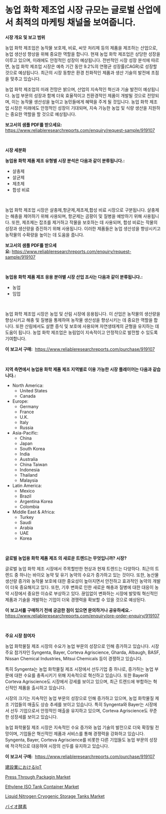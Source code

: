 <p><h1>농업 화학 제조업 시장 규모는 글로벌 산업에서 최적의 마케팅 채널을 보여줍니다.</h1></p><p><strong>시장 개요 및 보고 범위</strong></p>
<p><p>농업 화학 제조업은 농작물 보호제, 비료, 씨앗 처리제 등의 제품을 제조하는 산업으로, 농업 생산성 향상을 위해 중요한 역할을 합니다. 현재 농업 화학 제조업은 상당한 성장을 이루고 있으며, 미래에도 안정적인 성장이 예상됩니다. 전반적인 시장 성장 분석에 따르면, 농업 화학 제조업 시장은 예측 기간 동안 9.2%의 연평균 성장률(CAGR)로 성장할 것으로 예상됩니다. 최근의 시장 동향은 환경 친화적인 제품과 생산 기술의 발전에 초점을 맞추고 있습니다.</p><p>농업 화학 제조업의 미래 전망은 밝으며, 산업의 지속적인 혁신과 기술 발전이 예상됩니다. 농업 부문의 성장과 함께 더욱 효율적이고 친환경적인 제품이 개발될 것으로 전망되며, 이는 농작물 생산성을 높이고 농민들에게 혜택을 주게 될 것입니다. 농업 화학 제조업 시장은 미래에도 안정적인 성장이 기대되며, 지속 가능한 농업 및 식량 생산을 지원하는 중요한 역할을 할 것으로 예상됩니다.</p></p>
<p><strong>보고서의 샘플 PDF를 받으세요:</strong> <a href="https://www.reliableresearchreports.com/enquiry/request-sample/919107">https://www.reliableresearchreports.com/enquiry/request-sample/919107</a></p>
<p>&nbsp;</p>
<p><strong>시장 세분화</strong></p>
<p><strong>농업용 화학 제품 제조 유형별 시장 분석은 다음과 같이 분류됩니다.:</strong></p>
<p><ul><li>살충제</li><li>살균제</li><li>제초제</li><li>합성 비료</li></ul></p>
<p>&nbsp;</p>
<p><p>농업 화학 제조업 시장은 살충제,항균제,제초제,합성 비료 시장으로 구분됩니다. 살충제는 해충을 제어하기 위해 사용되며, 항균제는 곰팡이 및 질병을 예방하기 위해 사용됩니다. 또한, 제초제는 잡초를 제거하고 작물을 보호하는 데 사용되며, 합성 비료는 작물의 성장과 생산량을 증진하기 위해 사용됩니다. 이러한 제품들은 농업 생산성을 향상시키고 농작물의 수확량을 높이는 데 도움을 줍니다.</p></p>
<p><strong>보고서의 샘플 PDF를 받으세요:</strong>&nbsp;<a href="https://www.reliableresearchreports.com/enquiry/request-sample/919107">https://www.reliableresearchreports.com/enquiry/request-sample/919107</a></p>
<p>&nbsp;</p>
<p><strong> 농업용 화학 제품 제조 응용 분야별 시장 산업 조사는 다음과 같이 분류됩니다.:</strong></p>
<p><ul><li>농업</li><li>임업</li></ul></p>
<p>&nbsp;</p>
<p><p>농업 화학 제조업 시장은 농업 및 산림 시장에 응용됩니다. 이 산업은 농작물의 생산량을 향상시키고 해충 및 질병을 통제하여 농작물 생산성을 향상시키는 데 중요한 역할을 합니다. 또한 산림에서도 살뿐 증식 및 보호에 사용되며 자연생태계의 균형을 유지하는 데 도움이 됩니다. 농업 화학 제조업은 농림업이 지속적이고 안정적으로 발전할 수 있도록 기여합니다.</p></p>
<p><strong>이 보고서 구매:</strong>&nbsp; <a href="https://www.reliableresearchreports.com/purchase/919107">https://www.reliableresearchreports.com/purchase/919107</a></p>
<p>&nbsp;</p>
<p><strong>지역 측면에서 농업용 화학 제품 제조 지역별로 이용 가능한 시장 플레이어는 다음과 같습니다.:</strong></p>
<p><ul>
    <li>
        North America:
        <ul>
            <li>United States</li>
            <li>Canada</li>
        </ul>
    </li>
    <li>
        Europe:
        <ul>
            <li>Germany</li>
            <li>France</li>
            <li>U.K.</li>
            <li>Italy</li>
            <li>Russia</li>
        </ul>
    </li>
    <li>
        Asia-Pacific:
        <ul>
            <li>China</li>
            <li>Japan</li>
            <li>South Korea</li>
            <li>India</li>
            <li>Australia</li>
            <li>China Taiwan</li>
            <li>Indonesia</li>
            <li>Thailand</li>
            <li>Malaysia</li>
        </ul>
    </li>
    <li>
        Latin America:
        <ul>
            <li>Mexico</li>
            <li>Brazil</li>
            <li>Argentina Korea</li>
            <li>Colombia</li>
        </ul>
    </li>
    <li>
        Middle East & Africa:
        <ul>
            <li>Turkey</li>
            <li>Saudi</li>
            <li>Arabia</li>
            <li>UAE</li>
            <li>Korea</li>
        </ul>
    </li>
    </ul></p>
<p>&nbsp;</p>
<p><strong>글로벌 농업용 화학 제품 제조 의 새로운 트렌드는 무엇입니까? 시장?</strong></p>
<p><p>글로벌 농업 화학 제조 시장에서 주목할만한 현상과 현재 트렌드는 다양하다. 최근의 트렌드 중 하나는 바이오 농약 및 유기 농약의 수요가 증가하고 있는 것이다. 또한, 농산물 생산량 증가와 농작물 보호에 대한 중요성이 높아지면서 안전하고 효과적인 농약의 개발이 더욱 중요해지고 있다. 또한, 기후 변화로 인한 새로운 해충과 질병에 대한 대응이 농약 시장에서 중요한 이슈로 부상하고 있다. 끊임없이 변화하는 시장에 발맞춰 혁신적인 제품과 기술을 개발하는 기업이 더욱 경쟁력을 확보할 수 있을 것으로 예상된다.</p></p>
<p><strong>이 보고서를 구매하기 전에 궁금한 점이 있으면 문의하거나 공유하세요.</strong>- <a href="https://www.reliableresearchreports.com/enquiry/pre-order-enquiry/919107">https://www.reliableresearchreports.com/enquiry/pre-order-enquiry/919107</a></p>
<p>&nbsp;</p>
<p><strong>주요 시장 참여자</strong></p>
<p><p>농업 화학물질 제조 시장의 수요가 농업 부문의 성장으로 인해 증가하고 있습니다. 시장 주요 참가자인 Syngenta, Bayer, Corteva Agriscience, Gharda, Albaugh, BASF, Nissan Chemical Industries, Mitsui Chemicals 등이 경쟁하고 있습니다.</p><p>특히 Syngenta는 농업 화학물질 제조 시장에서 선두기업 중 하나로, 증가하는 농업 부문에 대한 수요를 충족시키기 위해 지속적으로 혁신하고 있습니다. 또한 Bayer와 Corteva Agriscience도 시장에서 강세를 보이고 있으며, 최근 트렌드에 부합하는 혁신적인 제품을 출시하고 있습니다.</p><p>시장의 크기는 지속적인 농업 부문의 성장으로 인해 증가하고 있으며, 농업 화학물질 제조 기업들의 매출도 상승 추세를 보이고 있습니다. 특히 Syngenta와 Bayer는 시장에서 선두 기업으로서 안정적인 매출을 유지하고 있으며, Corteva Agriscience도 꾸준한 성장세를 보이고 있습니다.</p><p>농업 화학물질 제조 시장은 지속적인 수요 증가와 농업 기술의 발전으로 더욱 확장될 전망이며, 기업들은 혁신적인 제품과 서비스를 통해 경쟁력을 강화하고 있습니다. Syngenta, Bayer, Corteva Agriscience를 비롯한 다른 기업들도 농업 부문의 성장에 적극적으로 대응하여 시장의 선두를 유지하고 있습니다.</p></p>
<p><strong>이 보고서 구매:</strong>&nbsp;&nbsp;<a href="https://www.reliableresearchreports.com/purchase/919107">https://www.reliableresearchreports.com/purchase/919107</a></p>
<p><p><a href="https://github.com/mohamedbakry57/Market-Research-Report-List-2/blob/main/2802862182765.md">建設業におけるIoT</a></p><p><a href="https://issuu.com/reportprime-2/docs/press-through-packagin-market-size-2030.pptx">Press Through Packagin Market</a></p><p><a href="https://github.com/Paul14Anderson63/Market-Research-Report-List-3/blob/main/ethylene-iso-tank-container-market.md">Ethylene ISO Tank Container Market</a></p><p><a href="https://github.com/mabutironaldo/Market-Research-Report-List-3/blob/main/liquid-nitrogen-cryogenic-storage-tanks-market.md">Liquid Nitrogen Cryogenic Storage Tanks Market</a></p><p><a href="https://github.com/lababdou/Market-Research-Report-List-2/blob/main/1312780182766.md">バイオ酵素</a></p></p>
